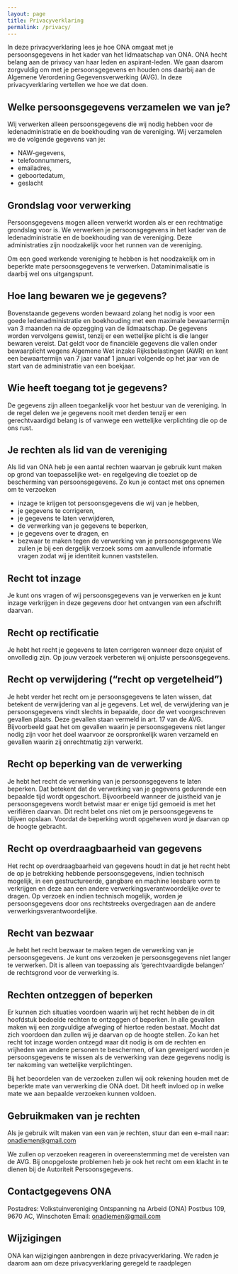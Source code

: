 ```yaml
---
layout: page
title: Privacyverklaring
permalink: /privacy/
---
```

In deze privacyverklaring lees je hoe ONA omgaat met je persoonsgegevens in het kader van het lidmaatschap van ONA.
ONA hecht belang aan de privacy van haar leden en aspirant-leden. We gaan daarom zorgvuldig om met je persoonsgegevens en houden ons daarbij aan de Algemene Verordening Gegevensverwerking (AVG). In deze privacyverklaring vertellen we hoe we dat doen.
## Welke persoonsgegevens verzamelen we van je?
Wij verwerken alleen persoonsgegevens die wij nodig hebben voor de ledenadministratie en de boekhouding van de vereniging. Wij verzamelen we de volgende gegevens van je:
- NAW-gegevens,
- telefoonnummers,
- emailadres,
- geboortedatum,
- geslacht

## Grondslag voor verwerking
Persoonsgegevens mogen alleen verwerkt worden als er een rechtmatige grondslag voor is. We verwerken je persoonsgegevens in het kader van de ledenadministratie en de boekhouding van de vereniging. Deze administraties zijn noodzakelijk voor het runnen van de vereniging.

Om een goed werkende vereniging te hebben is het noodzakelijk om in beperkte mate persoonsgegevens te verwerken. Dataminimalisatie is daarbij wel ons uitgangspunt.

## Hoe lang bewaren we je gegevens?
Bovenstaande gegevens worden bewaard zolang het nodig is voor een goede ledenadministratie en boekhouding met een maximale bewaartermijn van 3 maanden na de opzegging van de lidmaatschap. De gegevens worden vervolgens gewist, tenzij er een wettelijke plicht is die langer bewaren vereist. Dat geldt voor de financiële gegevens die vallen onder bewaarplicht wegens Algemene Wet inzake Rijksbelastingen (AWR) en kent een bewaartermijn van 7 jaar vanaf 1 januari volgende op het jaar van de start van de administratie van een boekjaar.

## Wie heeft toegang tot je gegevens?
De gegevens zijn alleen toegankelijk voor het bestuur van de vereniging. In de regel delen we je gegevens nooit met derden tenzij er een gerechtvaardigd belang is of vanwege een wettelijke verplichting die op de ons rust.

## Je rechten als lid van de vereniging
Als lid van ONA heb je een aantal rechten waarvan je gebruik kunt maken op grond van toepasselijke wet- en regelgeving die toeziet op de bescherming van persoonsgegevens. Zo kun je contact met ons opnemen om te verzoeken
- inzage te krijgen tot persoonsgegevens die wij van je hebben,
- je gegevens te corrigeren,
- je gegevens te laten verwijderen,
- de verwerking van je gegevens te beperken,
- je gegevens over te dragen, en
- bezwaar te maken tegen de verwerking van je persoonsgegevens
We zullen je bij een dergelijk verzoek soms om aanvullende informatie vragen zodat wij je identiteit kunnen vaststellen.

## Recht tot inzage
Je kunt ons vragen of wij persoonsgegevens van je verwerken en je kunt inzage verkrijgen in deze gegevens door het ontvangen van een afschrift daarvan.

## Recht op rectificatie
Je hebt het recht je gegevens te laten corrigeren wanneer deze onjuist of onvolledig zijn. Op jouw verzoek verbeteren wij onjuiste persoonsgegevens.

## Recht op verwijdering (“recht op vergetelheid”)
Je hebt verder het recht om je persoonsgegevens te laten wissen, dat betekent de verwijdering van al je gegevens. Let wel, de verwijdering van je persoonsgegevens vindt slechts in bepaalde, door de wet voorgeschreven gevallen plaats. Deze gevallen staan vermeld in art. 17 van de AVG. Bijvoorbeeld gaat het om gevallen waarin je persoonsgegevens niet langer nodig zijn voor het doel waarvoor ze oorspronkelijk waren verzameld en gevallen waarin zij onrechtmatig zijn verwerkt.

## Recht op beperking van de verwerking
Je hebt het recht de verwerking van je persoonsgegevens te laten beperken. Dat betekent dat de verwerking van je gegevens gedurende een bepaalde tijd wordt opgeschort. Bijvoorbeeld wanneer de juistheid van je persoonsgegevens wordt betwist maar er enige tijd gemoeid is met het verifiëren daarvan. Dit recht belet ons niet om je persoonsgegevens te blijven opslaan. Voordat de beperking wordt opgeheven word je daarvan op de hoogte gebracht.

## Recht op overdraagbaarheid van gegevens
Het recht op overdraagbaarheid van gegevens houdt in dat je het recht hebt de op je betrekking hebbende persoonsgegevens, indien technisch mogelijk, in een gestructureerde, gangbare en machine leesbare vorm te verkrijgen en deze aan een andere verwerkingsverantwoordelijke over te dragen. Op verzoek en indien technisch mogelijk, worden je persoonsgegevens door ons rechtstreeks overgedragen aan de andere verwerkingsverantwoordelijke.

## Recht van bezwaar
Je hebt het recht bezwaar te maken tegen de verwerking van je persoonsgegevens. Je kunt ons verzoeken je persoonsgegevens niet langer te verwerken. Dit is alleen van toepassing als ‘gerechtvaardigde belangen’ de rechtsgrond voor de verwerking is.

## Rechten ontzeggen of beperken
Er kunnen zich situaties voordoen waarin wij het recht hebben de in dit hoofdstuk bedoelde rechten te ontzeggen of beperken. In alle gevallen maken wij een zorgvuldige afweging of hiertoe reden bestaat. Mocht dat zich voordoen dan zullen wij je daarvan op de hoogte stellen.
Zo kan het recht tot inzage worden ontzegd waar dit nodig is om de rechten en vrijheden van andere personen te beschermen, of kan geweigerd worden je persoonsgegevens te wissen als de verwerking van deze gegevens nodig is ter nakoming van wettelijke verplichtingen.

Bij het beoordelen van de verzoeken zullen wij ook rekening houden met de beperkte mate van verwerking die ONA doet. Dit heeft invloed op in welke mate we aan bepaalde verzoeken kunnen voldoen.

## Gebruikmaken van je rechten
Als je gebruik wilt maken van een van je rechten, stuur dan een e-mail naar: onadiemen@gmail.com

We zullen op verzoeken reageren in overeenstemming met de vereisten van de AVG. Bij onopgeloste problemen heb je ook het recht om een klacht in te dienen bij de Autoriteit Persoonsgegevens.

## Contactgegevens ONA
Postadres:
Volkstuinvereniging Ontspanning na Arbeid (ONA)
Postbus 109, 9670 AC, Winschoten
Email: onadiemen@gmail.com

## Wijzigingen
ONA kan wijzigingen aanbrengen in deze privacyverklaring. We raden je daarom aan om deze privacyverklaring geregeld te raadplegen
